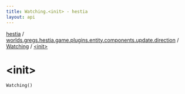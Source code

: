 ```yaml
---
title: Watching.<init> - hestia
layout: api
---
```


<div class='api-docs-breadcrumbs'><a href="../../index.html">hestia</a> / <a href="../index.html">worlds.gregs.hestia.game.plugins.entity.components.update.direction</a> / <a href="index.html">Watching</a> / <a href="./-init-.html">&lt;init&gt;</a></div>

# &lt;init&gt;

<div class="signature"><code><span class="identifier">Watching</span><span class="symbol">(</span><span class="symbol">)</span></code></div>
